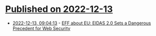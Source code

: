 # [Published on 2022-12-13](index.md)

* [2022-12-13, 09:04:13](https://news.ycombinator.com/item?id=33966364) - [EFF about EU: EIDAS 2.0 Sets a Dangerous Precedent for Web Security](https://www.eff.org/deeplinks/2022/12/eidas-20-sets-dangerous-precedent-web-security)
